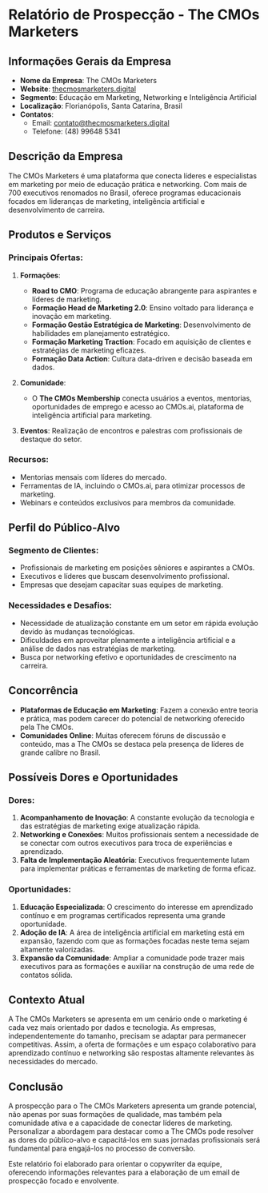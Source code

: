 # Relatório de Prospecção - The CMOs Marketers

## Informações Gerais da Empresa

- **Nome da Empresa**: The CMOs Marketers
- **Website**: [thecmosmarketers.digital](https://thecmosmarketers.digital/)
- **Segmento**: Educação em Marketing, Networking e Inteligência Artificial
- **Localização**: Florianópolis, Santa Catarina, Brasil
- **Contatos**: 
  - Email: contato@thecmosmarketers.digital
  - Telefone: (48) 99648 5341

## Descrição da Empresa
The CMOs Marketers é uma plataforma que conecta líderes e especialistas em marketing por meio de educação prática e networking. Com mais de 700 executivos renomados no Brasil, oferece programas educacionais focados em lideranças de marketing, inteligência artificial e desenvolvimento de carreira.

## Produtos e Serviços

### Principais Ofertas:
1. **Formações**: 
   - **Road to CMO**: Programa de educação abrangente para aspirantes e líderes de marketing.
   - **Formação Head de Marketing 2.0**: Ensino voltado para liderança e inovação em marketing.
   - **Formação Gestão Estratégica de Marketing**: Desenvolvimento de habilidades em planejamento estratégico.
   - **Formação Marketing Traction**: Focado em aquisição de clientes e estratégias de marketing eficazes.
   - **Formação Data Action**: Cultura data-driven e decisão baseada em dados.

2. **Comunidade**: 
   - O **The CMOs Membership** conecta usuários a eventos, mentorias, oportunidades de emprego e acesso ao CMOs.ai, plataforma de inteligência artificial para marketing.

3. **Eventos**: Realização de encontros e palestras com profissionais de destaque do setor.

### Recursos:
- Mentorias mensais com líderes do mercado.
- Ferramentas de IA, incluindo o CMOs.ai, para otimizar processos de marketing.
- Webinars e conteúdos exclusivos para membros da comunidade.

## Perfil do Público-Alvo

### Segmento de Clientes:
- Profissionais de marketing em posições sêniores e aspirantes a CMOs.
- Executivos e líderes que buscam desenvolvimento profissional.
- Empresas que desejam capacitar suas equipes de marketing.

### Necessidades e Desafios:
- Necessidade de atualização constante em um setor em rápida evolução devido às mudanças tecnológicas.
- Dificuldades em aproveitar plenamente a inteligência artificial e a análise de dados nas estratégias de marketing.
- Busca por networking efetivo e oportunidades de crescimento na carreira.

## Concorrência

- **Plataformas de Educação em Marketing**: Fazem a conexão entre teoria e prática, mas podem carecer do potencial de networking oferecido pela The CMOs.
- **Comunidades Online**: Muitas oferecem fóruns de discussão e conteúdo, mas a The CMOs se destaca pela presença de líderes de grande calibre no Brasil.

## Possíveis Dores e Oportunidades

### Dores:
1. **Acompanhamento de Inovação**: A constante evolução da tecnologia e das estratégias de marketing exige atualização rápida.
2. **Networking e Conexões**: Muitos profissionais sentem a necessidade de se conectar com outros executivos para troca de experiências e aprendizado.
3. **Falta de Implementação Aleatória**: Executivos frequentemente lutam para implementar práticas e ferramentas de marketing de forma eficaz.

### Oportunidades:
1. **Educação Especializada**: O crescimento do interesse em aprendizado contínuo e em programas certificados representa uma grande oportunidade.
2. **Adoção de IA**: A área de inteligência artificial em marketing está em expansão, fazendo com que as formações focadas neste tema sejam altamente valorizadas.
3. **Expansão da Comunidade**: Ampliar a comunidade pode trazer mais executivos para as formações e auxiliar na construção de uma rede de contatos sólida.

## Contexto Atual
A The CMOs Marketers se apresenta em um cenário onde o marketing é cada vez mais orientado por dados e tecnologia. As empresas, independentemente do tamanho, precisam se adaptar para permanecer competitivas. Assim, a oferta de formações e um espaço colaborativo para aprendizado contínuo e networking são respostas altamente relevantes às necessidades do mercado.

## Conclusão
A prospecção para o The CMOs Marketers apresenta um grande potencial, não apenas por suas formações de qualidade, mas também pela comunidade ativa e a capacidade de conectar líderes de marketing. Personalizar a abordagem para destacar como a The CMOs pode resolver as dores do público-alvo e capacitá-los em suas jornadas profissionais será fundamental para engajá-los no processo de conversão. 

Este relatório foi elaborado para orientar o copywriter da equipe, oferecendo informações relevantes para a elaboração de um email de prospecção focado e envolvente.